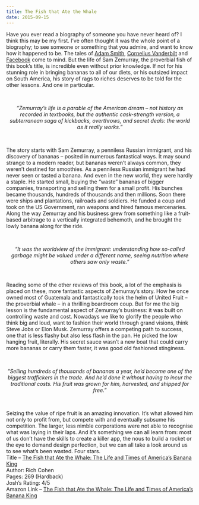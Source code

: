 ```yaml
---
title: The Fish that Ate the Whale
date: 2015-09-15
---
```


<!--kg-card-begin: html--><p></a>Have you ever read a biography of someone you have never heard of? I think this may be my first. I’ve often thought it was the whole point of a biography; to see someone or something that you admire, and want to know how it happened to be. The tales of <a href="http://www.joshnicholas.com/adam-smith-by-nicholas-phillipson/" target="_blank" rel="noopener noreferrer">Adam Smith</a>, <a href="http://www.joshnicholas.com/the-first-tycoon-by-tj-stiles/" target="_blank" rel="noopener noreferrer">Cornelius Vanderbilt</a> and <a href="http://www.joshnicholas.com/the-accidental-billionares-by-ben-mezrich/" target="_blank" rel="noopener noreferrer">Facebook</a> come to mind. But the life of Sam Zemurray, the proverbial fish of this book&#8217;s title, is incredible even without prior knowledge. If not for his stunning role in bringing bananas to all of our diets, or his outsized impact on South America, his story of rags to riches deserves to be told for the other lessons. And one in particular.</p>
<p> </p>
<p style="text-align: center;"><em>&#8220;Zemurray&#8217;s life is a parable of the American dream &#8211; not history as recorded in textbooks, but the authentic cask-strength version, a subterranean saga of kickbacks, overthrows, and secret deals: the world as it really works.&#8221;</em></p>
<p>&nbsp;</p>
<p>The story starts with Sam Zemurray, a penniless Russian immigrant, and his discovery of bananas &#8211; posited in numerous fantastical ways. It may sound strange to a modern reader, but bananas weren’t always common, they weren’t destined for smoothies. As a penniless Russian immigrant he had never seen or tasted a banana. And even in the new world, they were hardly a staple. He started small, buying the “waste” bananas of bigger companies, transporting and selling them for a small profit. His bunches became thousands, hundreds of thousands and then millions. Soon there were ships and plantations, railroads and soldiers. He funded a coup and took on the US Government, ran weapons and hired famous mercenaries. Along the way Zemurray and his business grew from something like a fruit-based arbitrage to a vertically integrated behemoth, and he brought the lowly banana along for the ride.</p>
<p> </p>
<p style="text-align: center;"><em>&#8220;It was the worldview of the immigrant: understanding how so-called garbage might be valued under a different name, seeing nutrition where others saw only waste.”</em></p>
<p>&nbsp;</p>
<p>Reading some of the other reviews of this book, a lot of the emphasis is placed on these, more fantastic aspects of Zemurray’s story. How he once owned most of Guatemala and fantastically took the helm of United Fruit &#8211; the proverbial whale &#8211; in a thrilling boardroom coup. But for me the big lesson is the fundamental aspect of Zemurray’s business: it was built on controlling waste and cost. Nowadays we like to glorify the people who think big and loud, want to fashion their world through grand visions, think Steve Jobs or Elon Musk. Zemurray offers a competing path to success, one that is less flashy but also less flash in the pan. He picked the low hanging fruit, literally. His secret sauce wasn’t a new boat that could carry more bananas or carry them faster, it was good old fashioned stinginess.</p>
<p> </p>
<p style="text-align: center;"><em>&#8220;Selling hundreds of thousands of bananas a year, he&#8217;d become one of the biggest traffickers in the trade. And he&#8217;d done it without having to incur the traditional costs. His fruit was grown for him, harvested, and shipped for free.&#8221;</em></p>
<p>&nbsp;</p>
<p>Seizing the value of ripe fruit is an amazing innovation. It’s what allowed him not only to profit from, but compete with and eventually subsume his competition. The larger, less nimble corporations were not able to recognise what was laying in their laps. And it’s something we can all learn from: most of us don’t have the skills to create a killer app, the nous to build a rocket or the eye to demand design perfection, but we can all take a look around us to see what’s been wasted. Four stars.<br />
Title – <a href="http://www.amazon.com/gp/product/1250033314/ref=as_li_tl?ie=UTF8&amp;camp=1789&amp;creative=390957&amp;creativeASIN=1250033314&amp;linkCode=as2&amp;tag=joshnichocom-20&amp;linkId=LGIPJV6NUOT6VOQJ" target="_blank" rel="noopener noreferrer">The Fish that Ate the Whale: The Life and Times of America’s Banana King</a><br />
Author: Rich Cohen<br />
Pages: 269 (Hardback)<br />
Josh’s Rating: 4/5<br />
Amazon Link – <a href="http://www.amazon.com/gp/product/1250033314/ref=as_li_tl?ie=UTF8&amp;camp=1789&amp;creative=390957&amp;creativeASIN=1250033314&amp;linkCode=as2&amp;tag=joshnichocom-20&amp;linkId=LGIPJV6NUOT6VOQJ" target="_blank" rel="noopener noreferrer">The Fish that Ate the Whale: The Life and Times of America’s Banana King</a></p>
<!--kg-card-end: html-->